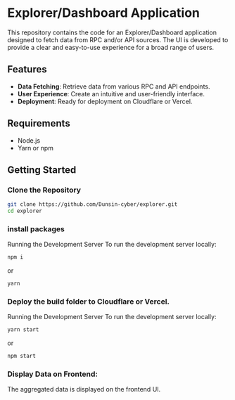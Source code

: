 # Explorer/Dashboard Application

This repository contains the code for an Explorer/Dashboard application designed to fetch data from RPC and/or API sources. The UI is developed to provide a clear and easy-to-use experience for a broad range of users.

## Features

- **Data Fetching**: Retrieve data from various RPC and API endpoints.
- **User Experience**: Create an intuitive and user-friendly interface.
- **Deployment**: Ready for deployment on Cloudflare or Vercel.

## Requirements

- Node.js
- Yarn or npm

## Getting Started

### Clone the Repository

```bash
git clone https://github.com/Dunsin-cyber/explorer.git
cd explorer
```

### install packages

Running the Development Server
To run the development server locally:

```bash
npm i
```

or

```bash
yarn
```

### Deploy the build folder to Cloudflare or Vercel.

Running the Development Server
To run the development server locally:

```bash
yarn start
```

or

```bash
npm start
```

### Display Data on Frontend:

The aggregated data is displayed on the frontend UI.

